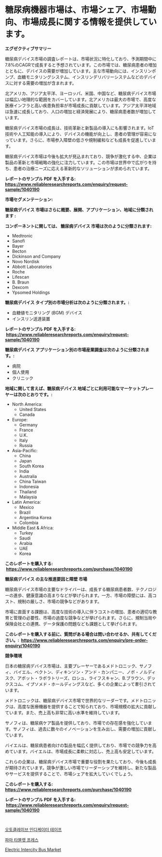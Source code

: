 <p><h1>糖尿病機器市場は、市場シェア、市場動向、市場成長に関する情報を提供しています。</h1></p><p><strong>エグゼクティブサマリー</strong></p>
<p><p>糖尿病デバイス市場の調査レポートは、市場状況に特化しており、予測期間中に7.8%のCAGRで成長すると予想されています。この市場では、糖尿病患者の増加とともに、デバイスの需要が増加しています。主な市場動向には、インスリンポンプ、血糖モニタリングシステム、インスリンデリバリーシステムなどのデバイスに対する需要の増加が含まれます。</p><p>北アメリカ、アジア太平洋、ヨーロッパ、米国、中国など、糖尿病デバイス市場は幅広い地理的な範囲をカバーしています。北アメリカは最大の市場で、高度な医療インフラと高い疾患負担率が市場成長に貢献しています。アジア太平洋地域は急速に成長しており、人口の増加と経済発展により、糖尿病患者数が増加しています。</p><p>糖尿病デバイス市場の成長は、技術革新と新製品の導入にも影響されます。IoT技術や人工知能の導入により、デバイスの機能が向上し、患者の管理が容易になっています。さらに、市場参入障壁の低さや規制緩和なども成長を促進しています。</p><p>糖尿病デバイス市場は今後も拡大が見込まれており、競争が激化する中、企業は製品の革新と市場戦略の強化に注力しています。この市場は世界中で広がりを持ち、患者の治療ニーズに応える革新的なソリューションが求められています。</p></p>
<p><strong>レポートのサンプル PDF を入手する: <a href="https://www.reliableresearchreports.com/enquiry/request-sample/1040190">https://www.reliableresearchreports.com/enquiry/request-sample/1040190</a></strong></p>
<p><strong>市場セグメンテーション:</strong></p>
<p><strong> 糖尿病デバイス 市場はさらに概要、展開、アプリケーション、地域に分類されます :</strong></p>
<p><strong>コンポーネントに関しては、 糖尿病デバイス 市場は次のように分類されます: &nbsp;</strong></p>
<p><ul><li>Medtronic</li><li>Sanofi</li><li>Bayer</li><li>Becton</li><li>Dickinson and Company</li><li>Novo Nordisk</li><li>Abbott Laboratories</li><li>Roche</li><li>Lifescan</li><li>B. Braun</li><li>Dexcom</li><li>Ypsomed Holdings</li></ul></p>
<p><strong> 糖尿病デバイス タイプ別の市場分析は次のように分類されます。:</strong></p>
<p><ul><li>血糖値モニタリング (BGM) デバイス</li><li>インスリン送達装置</li></ul></p>
<p><strong>レポートのサンプル PDF を入手する: &nbsp;<a href="https://www.reliableresearchreports.com/enquiry/request-sample/1040190">https://www.reliableresearchreports.com/enquiry/request-sample/1040190</a></strong></p>
<p><strong> 糖尿病デバイス アプリケーション別の市場産業調査は次のように分類されます。:</strong></p>
<p><ul><li>病院</li><li>個人使用</li><li>クリニック</li></ul></p>
<p><strong>地域に関して言えば、糖尿病デバイス 地域ごとに利用可能なマーケットプレーヤーは次のとおりです。:</strong></p>
<p><ul>
    <li>
        North America:
        <ul>
            <li>United States</li>
            <li>Canada</li>
        </ul>
    </li>
    <li>
        Europe:
        <ul>
            <li>Germany</li>
            <li>France</li>
            <li>U.K.</li>
            <li>Italy</li>
            <li>Russia</li>
        </ul>
    </li>
    <li>
        Asia-Pacific:
        <ul>
            <li>China</li>
            <li>Japan</li>
            <li>South Korea</li>
            <li>India</li>
            <li>Australia</li>
            <li>China Taiwan</li>
            <li>Indonesia</li>
            <li>Thailand</li>
            <li>Malaysia</li>
        </ul>
    </li>
    <li>
        Latin America:
        <ul>
            <li>Mexico</li>
            <li>Brazil</li>
            <li>Argentina Korea</li>
            <li>Colombia</li>
        </ul>
    </li>
    <li>
        Middle East & Africa:
        <ul>
            <li>Turkey</li>
            <li>Saudi</li>
            <li>Arabia</li>
            <li>UAE</li>
            <li>Korea</li>
        </ul>
    </li>
    </ul></p>
<p><strong>このレポートを購入する: &nbsp;<a href="https://www.reliableresearchreports.com/purchase/1040190">https://www.reliableresearchreports.com/purchase/1040190</a></strong></p>
<p><strong>糖尿病デバイス の主な推進要因と障壁 市場</strong></p>
<p><p>糖尿病デバイス市場の主要なドライバーは、成長する糖尿病患者数、テクノロジーの進歩、健康意識の高まりなどが挙げられます。一方、市場の障壁には、高コスト、規制の厳しさ、市場の競争などがあります。</p><p>市場に直面する課題は、高度な技術の導入に伴うコストの増加、患者の適切な教育と管理の必要性、市場の過度な競争などが挙げられます。さらに、規制当局や保険会社との連携、データ保護の問題なども課題として挙げられます。</p></p>
<p><strong>このレポートを購入する前に、質問がある場合は問い合わせるか、共有してください。:&nbsp; <a href="https://www.reliableresearchreports.com/enquiry/pre-order-enquiry/1040190">https://www.reliableresearchreports.com/enquiry/pre-order-enquiry/1040190</a></strong></p>
<p><strong>競争環境</strong></p>
<p><p>日本の糖尿病デバイス市場は、主要プレーヤーであるメドトロニック、サノフィ、バイエル、ベクトン、ディキンソン・アンド・カンパニー、ノボ・ノルディスク、アボット・ラボラトリーズ、ロシュ、ライフスキャン、B.ブラウン、デックスコム、イプソメド・ホールディングスなど、多くの企業によって牽引されています。</p><p>メドトロニックは、糖尿病デバイス市場で世界的なリーダーです。メドトロニックは、高度な医療機器を提供することで知られており、市場規模の拡大に貢献しています。また、売上高も非常に高い水準を維持しています。</p><p>サノフィは、糖尿病ケア製品を提供しており、市場での存在感を強化しています。サノフィは、過去に数々のイノベーションを生み出し、需要の増加に貢献しています。</p><p>バイエルは、糖尿病患者向けの製品を幅広く提供しており、市場での競争力を高めています。バイエルは、市場成長に柔軟に対応し、売上高も安定しています。</p><p>これらの企業は、糖尿病デバイス市場で重要な役割を果たしており、今後も成長が期待されています。競争が激しい市場でリーダーシップを維持し、新たな製品やサービスを提供することで、市場シェアを拡大していくでしょう。</p></p>
<p><strong>このレポートを購入する: &nbsp; <a href="https://www.reliableresearchreports.com/purchase/1040190">https://www.reliableresearchreports.com/purchase/1040190</a></strong></p>
<p><strong>レポートのサンプル PDF を入手する: &nbsp;<a href="https://www.reliableresearchreports.com/enquiry/request-sample/1040190">https://www.reliableresearchreports.com/enquiry/request-sample/1040190</a></strong><strong></strong></p>
<p>&nbsp;</p>
<p><p><a href="https://medium.com/@axintepreda1/%EC%9E%90%EB%8F%99-%EC%86%8C%EB%8F%85%EA%B8%B0-%EC%A7%80%EC%8B%9C%ED%85%8C%EC%9D%B4%ED%94%84-%EC%8B%9C%EC%9E%A5-%EB%B6%84%EC%84%9D-%EB%B0%8F-2024%EB%85%84%EB%B6%80%ED%84%B0-2031%EB%85%84%EA%B9%8C%EC%A7%80-%EC%98%88%EC%83%81-%EA%B7%9C%EB%AA%A8%EC%97%90-%EB%8C%80%ED%95%9C-%EC%98%88%EC%B8%A1-798343549ab4">오토클레이브 인디케이터 테이프</a></p><p><a href="https://medium.com/@dayanarunolfsdottir/%EC%A0%9C%EC%95%BD-%ED%83%9C%EB%B8%94%EB%A6%BF-%ED%94%84%EB%A0%88%EC%8A%A4-%EC%8B%9C%EC%9E%A5-%EC%8B%9C%EC%9E%A5-%EC%A0%90%EC%9C%A0%EC%9C%A8-%EC%8B%9C%EC%9E%A5-%EB%8F%99%ED%96%A5-%EB%B0%8F-%EB%AF%B8%EB%9E%98-%EC%84%B1%EC%9E%A5-%ED%83%90%EC%83%89-d41dea088343">파마 타블렛 프레스</a></p><p><a href="https://butternut-bug-553.notion.site/Electric-Intercity-Bus-Market-A-Comprehensive-Report-of-its-Market-Share-Growth-Trends-2024-203-2303b21eeec74875b700a8c99e561772">Electric Intercity Bus Market</a></p></p>